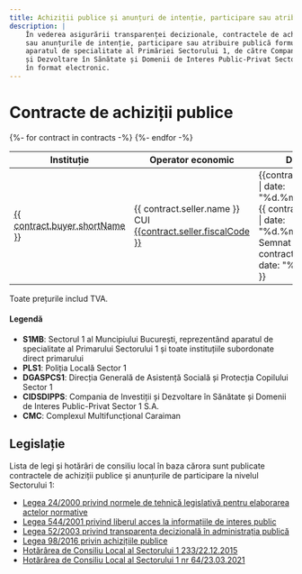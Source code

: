 ```yaml
---
title: Achiziții publice și anunțuri de intenție, participare sau atribuire
description: |
    În vederea asigurării transparenței decizionale, contractele de achiziție publică
    sau anunțurile de intenție, participare sau atribuire publică formulate de
    aparatul de specialitate al Primăriei Sectorului 1, de către Compania de Investiții
    și Dezvoltare în Sănătate și Domenii de Interes Public-Privat Sector 1 sunt publicate
    în format electronic.
---
```


# Contracte de achiziții publice

<table class="table-fixed">
    <thead>
    <tr>
        <th scope="col" class="w-20">Instituție</th>
        <th scope="col" class="w-52">Operator economic</th>
        <th scope="col" class="w-48">Durata</th>
        <th scope="col">Denumire</th>
        <th scope="col" class="w-20">Preț</th>
    </tr>
    </thead>
    <tbody>
        {%- for contract in contracts -%}
        <tr>
            <td><abbr title="{{ contract.buyer.name }}">{{ contract.buyer.shortName }}</abbr></td>
            <td>
                <div>{{ contract.seller.name }}</div>
                <div class="text-sm text-gray-500">
                    CUI <a href="https://www.confidas.ro/profil/{{contract.seller.fiscalCode}}/">{{contract.seller.fiscalCode }}</a>
                </div>
            </td>
            <td>
                <div>{{contract.startDate | date: "%d.%m.%Y" }} - {{ contract.endDate | date: "%d.%m.%Y"  }}</div>
                <div class="text-sm text-gray-500">Semnat pe {{ contract.signDate | date: "%d.%m.%Y" }}</div>
            </td>
            <td>
                <a href="{{ contract.documentUrl }}">{{ contract.name }}</a>
            </td>
            <td class="text-right">{{ contract.value | currency }}</td>
        </tr>
        {%- endfor -%}
    </tbody>
</table>

<p class="text-sm text-gray-500 italic">Toate prețurile includ TVA.</p> 

#### Legendă

* **S1MB**: Sectorul 1 al Muncipiului București, reprezentând aparatul de specialitate al Primarului Sectorului 1 
  și toate instituțiile subordonate direct primarului
* **PLS1**: Poliția Locală Sector 1
* **DGASPCS1**: Direcția Generală de Asistență Socială și Protecția Copilului Sector 1 
* **CIDSDIPPS**: Compania de Investiții și Dezvoltare în Sănătate și Domenii de Interes Public-Privat Sector 1 S.A.
* **CMC**: Complexul Multifuncțional Caraiman

## Legislație

Lista de legi și hotărâri de consiliu local în baza cărora sunt publicate contractele
de achiziții publice și anunțurile de participare la nivelul Sectorului 1:

* [Legea 24/2000 privind normele de tehnică legislativă pentru elaborarea actelor normative][l24]
* [Legea 544/2001 privind liberul acces la informațiile de interes public][l544]
* [Legea 52/2003 privind transparența decizională în administrația publică][l52]
* [Legea 98/2016 privin achizițiile publice][l98]
* [Hotărârea de Consiliu Local al Sectorului 1 233/22.12.2015][hcl233]
* [Hotărârea de Consiliu Local al Sectorului 1 nr 64/23.03.2021][hcl64]

[l24]: http://legislatie.just.ro/Public/DetaliiDocument/21698
[l544]: http://legislatie.just.ro/Public/DetaliiDocument/31413
[l52]: http://legislatie.just.ro/Public/DetaliiDocument/41571
[l98]: http://legislatie.just.ro/Public/DetaliiDocument/178667
[hcl233]: https://primariasector1.ro/download/hotarari-consiliu-2015/hot-233.docx
[hcl64]: https://primariasector1.ro/download/hotarari-consiliu-2021/64.2021_Anonimizat.pdf